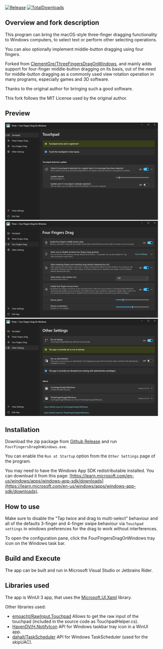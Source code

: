 [![Release](https://img.shields.io/github/v/release/jackzzs/FourFingersDragOnWindows?label=Download%20version)](https://github.com/jackzzs/FourFingersDragOnWindows/releases/latest)
[![TotalDownloads](https://img.shields.io/github/downloads/jackzzs/FourFingersDragOnWindows/total)](https://github.com/jackzzs/FourFingersDragOnWindows/releases/latest)

## Overview and fork description
This program can bring the macOS-style three-finger dragging functionality to Windows computers, to select text or perform other selecting operations.

You can also optionally implement middle-button dragging using four fingers.

Forked from [ClementGre/ThreeFingersDragOnWindows](https://github.com/ClementGre/ThreeFingersDragOnWindows), and mainly adds support for four-finger middle-button dragging on its basis, out of the need for middle-button dragging as a commonly used view rotation operation in many programs, especially games and 3D software.

Thanks to the original author for bringing such a good software.

This fork follows the MIT License used by the original author.

## Preview
<p align="center">
  <img src='https://raw.githubusercontent.com/jackzzs/FourFingersDragOnWindows/main/ThreeFingersDragOnWindows/Assets/Screenshot-1.png' alt="App screenshot: Touchpad tab" width='700'>
  <img src='https://raw.githubusercontent.com/jackzzs/FourFingersDragOnWindows/main/ThreeFingersDragOnWindows/Assets/Screenshot-2.png' alt="App screenshot: Three Fingers Drag tab" width='700'>
  <img src='https://raw.githubusercontent.com/jackzzs/FourFingersDragOnWindows/main/ThreeFingersDragOnWindows/Assets/Screenshot-3.png' alt="App screenshot: Other Settings tab" width='700'>
</p>

## Installation

Download the zip package from [Github Release](https://github.com/jackzzs/FourFingersDragOnWindows/releases) and run `FourFingersDragOnWindows.exe`.

You can enable the `Run at Startup` option from the `Other Settings` page of the program.

You may need to have the Windows App SDK redistributable installed. You can download it from this page: [https://learn.microsoft.com/en-us/windows/apps/windows-app-sdk/downloads](https://learn.microsoft.com/en-us/windows/apps/windows-app-sdk/downloads).

## How to use

Make sure to disable the "Tap twice and drag to multi-select" behaviour and all of the defaults 3-finger and 4-finger swipe behaviour
via ``Touchpad settings`` in windows preferences for the drag to work without interferences.

To open the configuration pane, click the FourFingersDragOnWindows tray icon on the Windows task bar.

## Build and Execute

The app can be built and run in Microsoft Visual Studio or Jetbrains Rider.

## Libraries used

The app is WinUI 3 app, that uses the [Microsoft.UI.Xaml](https://docs.microsoft.com/en-us/windows/apps/winui/winui3/) library.

Other libraries used:
- [emoacht/RawInput.Touchpad](https://github.com/emoacht/RawInput.Touchpad) Allows to get the raw input of the touchpad (included in the source code as TouchpadHelper.cs).
- [HavenDV/H.NotifyIcon](https://github.com/HavenDV/H.NotifyIcon) API for Windows taskbar tray icon in a WinUI app.
- [dahall/TaskScheduler](https://github.com/dahall/TaskScheduler) API for Windows TaskScheduler (used for the skipUAC).
